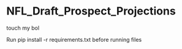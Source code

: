 # NFL_Draft_Prospect_Projections

touch my bol

Run pip install -r requirements.txt before running files

